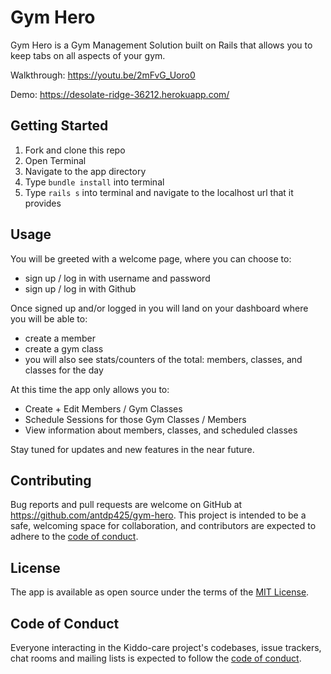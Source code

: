 # Gym Hero

Gym Hero is a Gym Management Solution built on Rails that allows you to keep tabs on all aspects of your gym.

Walkthrough: https://youtu.be/2mFvG_Uoro0

Demo: https://desolate-ridge-36212.herokuapp.com/

## Getting Started

1. Fork and clone this repo
2. Open Terminal
3. Navigate to the app directory
4. Type `bundle install` into terminal
5. Type `rails s` into terminal and navigate to the localhost url that it provides

## Usage

You will be greeted with a welcome page, where you can choose to:
   - sign up / log in with username and password
   - sign up / log in with Github

Once signed up and/or logged in you will land on your dashboard where you will be able to:
   - create a member
   - create a gym class
   - you will also see stats/counters of the total: members, classes, and classes for the day 

At this time the app only allows you to:
   - Create + Edit Members / Gym Classes 
   - Schedule Sessions for those Gym Classes / Members
   - View information about members, classes, and scheduled classes

Stay tuned for updates and new features in the near future.

## Contributing

Bug reports and pull requests are welcome on GitHub at https://github.com/antdp425/gym-hero. This project is intended to be a safe, welcoming space for collaboration, and contributors are expected to adhere to the [code of conduct](https://github.com/antdp425/gym-hero/blob/master/CODE_OF_CONDUCT.md).


## License

The app is available as open source under the terms of the [MIT License](https://opensource.org/licenses/MIT).

## Code of Conduct

Everyone interacting in the Kiddo-care project's codebases, issue trackers, chat rooms and mailing lists is expected to follow the [code of conduct](https://github.com/antdp425/gym-hero/blob/master/CODE_OF_CONDUCT.md).
